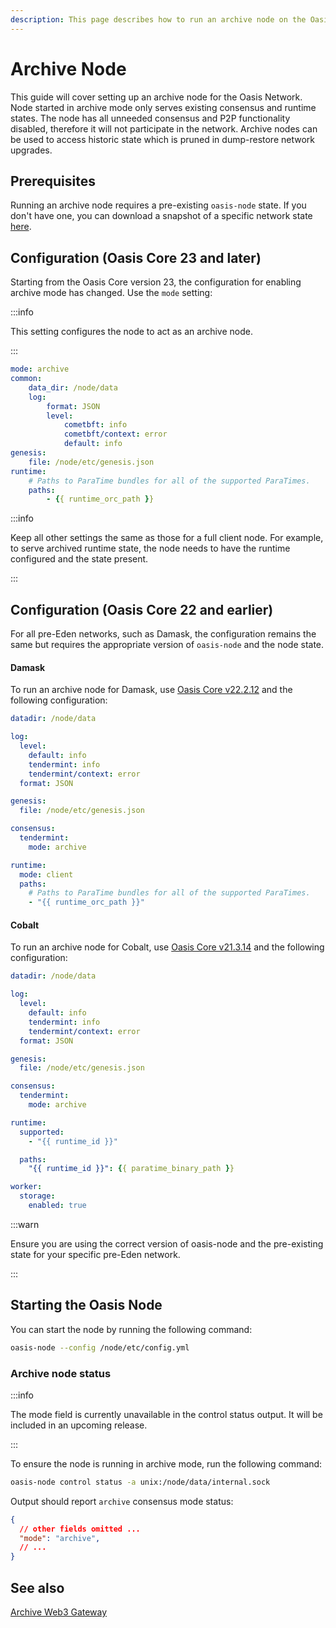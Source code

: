 ```yaml
---
description: This page describes how to run an archive node on the Oasis Network.
---
```


# Archive Node

This guide will cover setting up an archive node for the Oasis Network. Node
started in archive mode only serves existing consensus and runtime states.
The node has all unneeded consensus and P2P functionality disabled, therefore
it will not participate in the network. Archive nodes can be used to access
historic state which is pruned in dump-restore network upgrades.

## Prerequisites

Running an archive node requires a pre-existing `oasis-node` state. If you don't have one,
you can download a snapshot of a specific network state [here][snapshots].

[snapshots]: https://snapshots.oasis.io

## Configuration (Oasis Core 23 and later)

Starting from the Oasis Core version 23, the configuration for enabling archive mode has changed.
Use the `mode` setting:

:::info

This setting configures the node to act as an archive node.

:::

```yaml
mode: archive
common:
    data_dir: /node/data
    log:
        format: JSON
        level:
            cometbft: info
            cometbft/context: error
            default: info
genesis:
    file: /node/etc/genesis.json
runtime:
    # Paths to ParaTime bundles for all of the supported ParaTimes.
    paths:
        - {{ runtime_orc_path }}
```

:::info

Keep all other settings the same as those for a full client node. For example, to serve archived runtime
state, the node needs to have the runtime configured and the state present.

:::

## Configuration (Oasis Core 22 and earlier)

For all pre-Eden networks, such as Damask, the configuration remains the same but requires the
appropriate version of `oasis-node` and the node state.

#### Damask

To run an archive node for Damask, use [Oasis Core v22.2.12] and the following
configuration:

```yaml
datadir: /node/data

log:
  level:
    default: info
    tendermint: info
    tendermint/context: error
  format: JSON

genesis:
  file: /node/etc/genesis.json

consensus:
  tendermint:
    mode: archive

runtime:
  mode: client
  paths:
    # Paths to ParaTime bundles for all of the supported ParaTimes.
    - "{{ runtime_orc_path }}"
```

#### Cobalt

To run an archive node for Cobalt, use [Oasis Core v21.3.14] and the following configuration:

```yaml
datadir: /node/data

log:
  level:
    default: info
    tendermint: info
    tendermint/context: error
  format: JSON

genesis:
  file: /node/etc/genesis.json

consensus:
  tendermint:
    mode: archive

runtime:
  supported:
    - "{{ runtime_id }}"

  paths:
    "{{ runtime_id }}": {{ paratime_binary_path }}

worker:
  storage:
    enabled: true
```

:::warn

Ensure you are using the correct version of oasis-node and the pre-existing state for your specific pre-Eden network.

:::

## Starting the Oasis Node

You can start the node by running the following command:

```bash
oasis-node --config /node/etc/config.yml
```

### Archive node status

:::info

The mode field is currently unavailable in the control status output. It will
be included in an upcoming release.

:::

To ensure the node is running in archive mode, run the following command:

```bash
oasis-node control status -a unix:/node/data/internal.sock
```

Output should report `archive` consensus mode status:

```json
{
  // other fields omitted ...
  "mode": "archive",
  // ...
}
```

## See also

[Archive Web3 Gateway](../web3.mdx#archive-web3-gateway)

[Oasis Core v22.2.12]: https://github.com/oasisprotocol/oasis-core/releases/tag/v22.2.12
[Oasis Core v21.3.14]: https://github.com/oasisprotocol/oasis-core/releases/tag/v21.3.14
